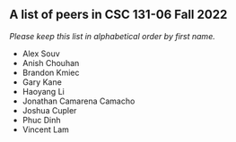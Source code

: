 A list of peers in CSC 131-06 Fall 2022
--------------------------------------------------

*Please keep this list in alphabetical order by first name.*
* Alex Souv
* Anish Chouhan
* Brandon Kmiec
* Gary Kane
* Haoyang Li 
* Jonathan Camarena Camacho
* Joshua Cupler
* Phuc Dinh
* Vincent Lam
